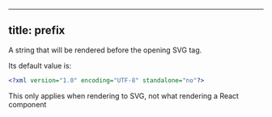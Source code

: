 ***

## title: prefix

A string that will be rendered before the opening SVG tag.

Its default value is:

```svg
<?xml version="1.0" encoding="UTF-8" standalone="no"?>
```

<Note>This only applies when rendering to SVG, not what
rendering a React component</Note>
